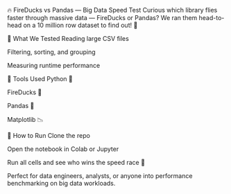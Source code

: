🔥 FireDucks vs Pandas — Big Data Speed Test
Curious which library flies faster through massive data — FireDucks or Pandas? We ran them head-to-head on a 10 million row dataset to find out! 🧠

🧩 What We Tested
Reading large CSV files

Filtering, sorting, and grouping

Measuring runtime performance

🧰 Tools Used
Python 🐍

FireDucks 🦅

Pandas 🐻

Matplotlib 📉

🚦 How to Run
Clone the repo

Open the notebook in Colab or Jupyter

Run all cells and see who wins the speed race 🏁

Perfect for data engineers, analysts, or anyone into performance benchmarking on big data workloads.
